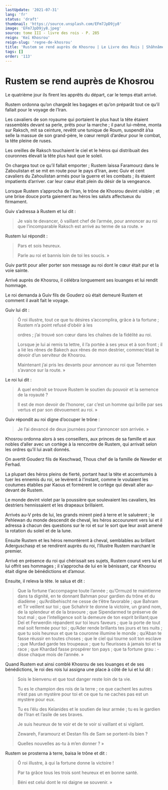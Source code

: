 ```yaml
---
lastUpdate: '2021-07-31'
lang: 'fr'
status: 'draft'
thumbnail: 'https://source.unsplash.com/EFm7JpD9jy8'
image: 'EFm7JpD9jy8.jpeg'
source: tome III - livre des rois - P. 285
reign: 'Keï Khosrou'
reign-slug: 'regne-de-khosrou'
title: 'Rustem se rend auprès de Khosrou | Le Livre des Rois | Shâhnâmeh'
tags: []
order: '113'
---
```


<!-- LTeX: language=fr -->

# Rustem se rend auprès de Khosrou

Le quatrième jour ils firent les apprêts du départ, car le temps était arrivé.

Rustem ordonna qu’on chargeât les bagages et qu’on préparât tout ce qu’il fallait pour le voyage de l’Iran.

Les cavaliers de son royaume qui portaient le plus haut la tête étaient rassemblés devant sa perle, prêts pour la marche ; il parut lui-même, monta sur Raksch, mit sa ceinture, revêtit une tunique de Roum, suspendit à’sa selle la massue de son grand-père, le cœur rempli d’ardeur pour le combat, la tête pleine de ruses.

Les oreilles de Raksch touchaient le ciel et le héros qui distribuait des couronnes élevait la tête plus haut que le soleil.

On chargea tout ce qu’il fallait emporter ; Rustem laissa Faramourz dans le Zaboulistan et se mit en route pour le pays d’Iran, avec Guiv et cent cavaliers du Zahoulistan armés pour la guerre et les combats ; ils étaient impatients d’arriver. car leur cœur était plein du désir de la vengeance.

Lorsque Rustem s’approcha de l’Iran, le trône de Khosrou devint visible ; et une brise douce porta gaiement au héros les saluts affectueux du firmament.

Guiv s’adressa à Rustem et lui dit :

> Je vais te devancer, ô vaillant chef de l’armée, pour annoncer au roi que l’incomparable Raksch est arrivé au terme de sa route. »

Rustem lui répondit :

> Pars et sois heureux.
>
> Parle au roi et bannis loin de toi les soucis. »

Guiv partit pour aller porter son message au roi dont le cœur était pur et la voie sainte.

Arrivé auprès de Khosrou, il célébra longuement ses louanges et lui rendit hommage.

Le roi demanda à Guiv fils de Gouderz où était demeuré Rustem et comment il avait fait le voyage.

Guiv lui dit :

> Ô roi illustre, tout ce que tu désires s’accomplira, grâce à ta fortune ; Rustem n’a point refusé d’obéir à les
>
> ordres ; j’ai trouvé son cœur dans les chaînes de la fidélité au roi.
>
> Lorsque je lui ai remis ta lettre, il l’a portée à ses yeux et à son front ; il a lié les rênes de Bakech aux rênes de mon destrier, commec’était le devoir d’un serviteur de Khosrou.
>
> Maintenant j’ai pris les devants pour annoncer au roi que Tehemten s’avance sur la route. »

Le roi lui dit :

> A quel endroit se trouve Rustem le soutien du pouvoir et la semence de la royauté ?
>
> Il est de mon devoir de l’honorer, car c’est un homme qui brille par ses vertus et par son dévouement au roi. »

Guiv répondit au roi digne d’occuper le trône :

> Je l’ai devancé de deux journées pour t’annoncer son arrivée. »

Khosrou ordonna alors à ses conseillers, aux princes de sa famille et aux nobles d’aller avec un cortège à la rencontre de Rustem, qui arrivait selon les ordres qu’il lui avait donnés.

On avertit Gouderz fils de Keschwad, Thous chef de la famille de Newder et Ferhad.

La plupart des héros pleins de fierté, portant haut la tête et accentumés à tuer les ennemis du roi, se levèrent à l’instant, comme le voulaient les coutumes établies par Kaous et formèrent le cortège qui devait aller au-
devant de Rustem.

Le monde devint violet par la poussière que soulevaient les cavaliers, les destriers hennissaient et les drapeaux brillaient.

Arrivés au-V près de lui, les grands mirent pied à terre et le saluèrent ; le Pehlewan du monde descendit de cheval, les héros accoururent vers lui et il adressa à chacun des questions sur le roi et sur le sort que leur avait amené la rotation du soleil et de la lune.

Ensuite Rustem et les héros remontèrent à cheval, semblables au brillant Aderguschasp et se rendirent auprès du roi, l’illustre Rustem marchant le premier.

Arrivé en présence du roi qui chérissait ses sujets, Rustem courut vers lui et lui offrit ses hommages ; il s’approcha de lui en le bénissant, car Khosrou était digne de bénédictions et d’amour.

Ensuite, il releva la tête. le salua et dit :

> Que la fortune t’accompagne toute l’année ; qu’Ormuzd te maintienne dans ta dignité, en te donnant Bahman pour gardien du trône et du diadème ; qu’Ardibehischt ne cesse de t’être favorable ; que Bahram et Tir veillent sur toi ; que Schahrir te donne la victoire, un grand nom, de la splendeur et de la bravoure ; que Sipendarmed te préserve de tout mal ; que l’intelligence soit la demeure de ton esprit brillant;que Deï et Ferwerdin répandent sur toi leurs faveurs ; que la porte de tout mal soit fermée pour toi ; qu’Ader rende brillants tes jours et tes nuits ; que tu sois heureux et que ta couronne illumine le monde ; qu’Aban te fasse réussir en toutes choses ; que le ciel qui tourne soit ton esclave ; que Murdad garde tes troupeaux ; que tu fleurisses à jamais toi et ta race ; que Khardad fasse prospérer ton pays ; que ta fortune grau : -disse chaque mois de l’année. »

Quand Rustem eut ainsi comblé Khosrou de ses louanges et de ses bénédictions, le roi des rois lui assigna une place à côté de lui et lui dit :

> Sois le bienvenu et que tout danger reste loin de ta vie.
>
> Tu es le champion des rois de la terre ; ce que cachent les autres n’est pas un mystère pour toi et ce que tu ne caches pas est un mystère pour eux.
>
> Tu es l’élu des Keïanides et le soutien de leur armée ; tu es le gardien de l’Iran et l’asile de ses braves.
>
> Je suis heureux de te voir et de te voir si vaillant et si vigilant.
>
> Zewareh, Faramourz et Destan fils de Sam se portent-ils bien ?
>
> Quelles nouvelles as-tu à m’en donner ? »

Rustem se prosterna à terre, baisa le trône et dit :

> Ô roi illustre, à qui la fortune donne la victoire !
>
> Par ta grâce tous les trois sont heureux et en bonne santé.
>
> Béni est celui dont le roi daigne se souvenir. »
